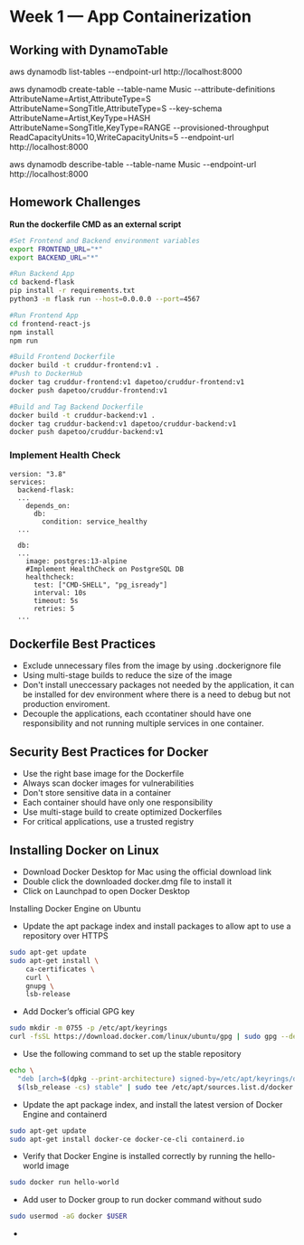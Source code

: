 # Week 1 — App Containerization

## Working with DynamoTable
aws dynamodb list-tables --endpoint-url http://localhost:8000

aws dynamodb create-table     --table-name Music     --attribute-definitions         AttributeName=Artist,AttributeType=S         AttributeName=SongTitle,AttributeType=S     --key-schema         AttributeName=Artist,KeyType=HASH         AttributeName=SongTitle,KeyType=RANGE     --provisioned-throughput         ReadCapacityUnits=10,WriteCapacityUnits=5 --endpoint-url http://localhost:8000

aws dynamodb describe-table --table-name Music --endpoint-url http://localhost:8000


## Homework Challenges

**Run the dockerfile CMD as an external script**

```bash
#Set Frontend and Backend environment variables
export FRONTEND_URL="*"
export BACKEND_URL="*"

#Run Backend App
cd backend-flask
pip install -r requirements.txt
python3 -m flask run --host=0.0.0.0 --port=4567

#Run Frontend App
cd frontend-react-js
npm install
npm run

#Build Frontend Dockerfile
docker build -t cruddur-frontend:v1 .
#Push to DockerHub
docker tag cruddur-frontend:v1 dapetoo/cruddur-frontend:v1
docker push dapetoo/cruddur-frontend:v1

#Build and Tag Backend Dockerfile
docker build -t cruddur-backend:v1 .
docker tag cruddur-backend:v1 dapetoo/cruddur-backend:v1
docker push dapetoo/cruddur-backend:v1

```

### Implement Health Check 

```docker-compose
version: "3.8"
services:
  backend-flask:
  ...
    depends_on:
      db:
        condition: service_healthy
  ...
  
  db:
  ...   
    image: postgres:13-alpine
    #Implement HealthCheck on PostgreSQL DB
    healthcheck:
      test: ["CMD-SHELL", "pg_isready"]
      interval: 10s
      timeout: 5s
      retries: 5
  ...
```

## Dockerfile Best Practices
- Exclude unnecessary files from the image by using .dockerignore file
- Using multi-stage builds to reduce the size of the image
- Don't install uneccessary packages not needed by the application, it can be installed for dev environment where there is a need to debug but not production enviroment.
- Decouple the applications, each ccontatiner should have one responsibility and not running multiple services in one container.

## Security Best Practices for Docker
- Use the right base image for the Dockerfile
- Always scan docker images for vulnerabilities
- Don't store sensitive data in a container
- Each container should have only one responsibility
- Use multi-stage build to create optimized Dockerfiles
- For critical applications, use a trusted registry


## Installing Docker on Linux
- Download Docker Desktop for Mac using the official download link
- Double click the downloaded docker.dmg file to install it
- Click on Launchpad to open Docker Desktop


Installing Docker Engine on Ubuntu
- Update the apt package index and install packages to allow apt to use a repository over HTTPS
```bash
sudo apt-get update
sudo apt-get install \
    ca-certificates \
    curl \
    gnupg \
    lsb-release
```

- Add Docker’s official GPG key
```bash
sudo mkdir -m 0755 -p /etc/apt/keyrings
curl -fsSL https://download.docker.com/linux/ubuntu/gpg | sudo gpg --dearmor -o /etc/apt/keyrings/docker.gpg
```

- Use the following command to set up the stable repository
```bash
echo \
  "deb [arch=$(dpkg --print-architecture) signed-by=/etc/apt/keyrings/docker.gpg] https://download.docker.com/linux/ubuntu \
  $(lsb_release -cs) stable" | sudo tee /etc/apt/sources.list.d/docker.list > /dev/null
```

- Update the apt package index, and install the latest version of Docker Engine and containerd
```bash
sudo apt-get update
sudo apt-get install docker-ce docker-ce-cli containerd.io
```

- Verify that Docker Engine is installed correctly by running the hello-world image
```bash
sudo docker run hello-world
```

- Add user to Docker group to run docker command without sudo
```bash
sudo usermod -aG docker $USER
```




- 